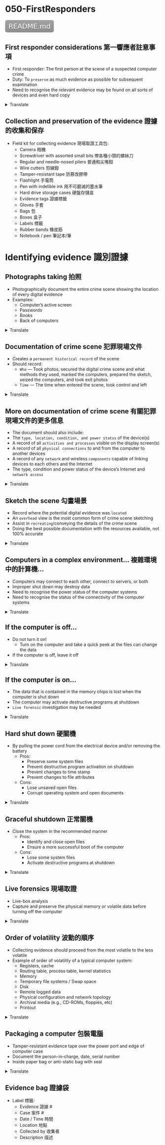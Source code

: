 # 050-FirstResponders

[![](README.svg)](README.md)

## First responder considerations 第一響應者註意事項

* First responder: The first person at the scene of a suspected computer crime
* Duty: To `preserve` as much evidence as possible for subsequent examination
* Need to recognise the relevant evidence may be found on all sorts of devices and even hard copy
<details>
<summary>Translate</summary>
<p>

* 第一響應者：疑似計算機犯罪現場的第一個人
* 職責: `保存`盡可能多的證據以備後續檢查
* 需要承認相關證據可能在各種設備甚至硬拷貝上找到
</p>
</details>  

## Collection and preservation of the evidence 證據的收集和保存

* Field kit for collecting evidence 現場取證工具包:
  + Camera 相機
  + Screwdriver with assorted small bits 帶各種小頭的螺絲刀
  + Regular and needle-nosed pilers 普通和尖嘴鉗
  + Wire cutters 剪線鉗
  + Tamper-resistant tape 防篡改膠帶
  + Flashlight 手電筒
  + Pen with indelible ink 用不可磨滅的墨水筆
  + Hard drive storage cases 硬盤存儲盒
  + Evidence tags 證據標籤
  + Gloves 手套
  + Bags 包
  + Boxes 盒子
  + Labels 標籤
  + Rubber bands 橡皮筋
  + Notebook / pen 筆記本/筆
# Identifying evidence 識別證據

## Photographs taking 拍照

* Photographically document the entire crime scene showing the location of every digital evidence
* Examples:
  + Computer’s active screen
  + Passwords
  + Books
  + Back of computers
<details>
<summary>Translate</summary>
<p>

* 用照片記錄整個犯罪現場, 顯示每個數字證據的位置
* 例子：
   * 計算機的活動屏幕
   * 密碼
   * 書籍
   * 電腦背面
</p>
</details>  

## Documentation of crime scene 犯罪現場文件

* Creates a `permanent historical record` of the scene
* Should record:
  + `Who` — Took photos, secured the digital crime scene and what methods they used, marked the computers, prepared the sketch, seized the computers, and took exit photos
  + `Time` — The time when entered the scene, took control and left
<details>
<summary>Translate</summary>
<p>

* 創建場景的`永久歷史記錄`
* 應記錄：
   * `誰` - 拍照, 保護數字犯罪現場以及他們使用的方法, 標記計算機, 準備草圖, 奪取計算機並拍攝出口照片
   * `時間` - 進入場景、控制並離開的時間
</p>
</details>  

## More on documentation of crime scene 有關犯罪現場文件的更多信息

* The document should also include:
* The `type, location, condition, and power status` of the device(s)
* A record of all `activities and processes` visible on the display screen(s)
* A record of all `physical connections` to and from the computer to another devices
* A record of any `network` and wireless `components` capable of linking devices to each others and the Internet
* The type, condition and power status of the device’s Internet and `network access`
<details>
<summary>Translate</summary>
<p>

* 該文件還應包括：
* 設備的`類型、位置、條件和電源狀態`
* 顯示屏幕上可見的所有`活動和過程`的記錄
* 記錄所有從計算機到另一個設備的`物理連接`
* 任何能夠將設備相互連接和互聯網連接的`網絡`和無線`組件`的記錄
* 設備上網和`網絡訪問`的類型、狀況和電源狀態
</p>
</details>  

## Sketch the scene 勾畫場景

* Record where the potential digital evidence was `located`
* An `overhead` view is the most common form of crime scene sketching
* Assist in `recreating`/conveying the details of the crime scene
* Doing the best possible documentation with the resources available, not 100% accurate
<details>
<summary>Translate</summary>
<p>

* 記錄潛在數字證據的`位置`
* `俯視`視圖是最常見的犯罪現場草圖形式
* 協助`重現`/傳達犯罪現場的細節
* 用可用資源做最好的文檔, 不是 100% 準確
</p>
</details>  

## Computers in a complex environment... 複雜環境中的計算機...

* Computers may connect to each other, connect to servers, or both
* Improper shut down may destroy data
* Need to recognise the power status of the computer systems
* Need to recognise the status of the connectivity of the computer systems
<details>
<summary>Translate</summary>
<p>

* 計算機可以相互連接、連接到服務器, 或兩者兼而有之
* 不正確的關機可能會破壞數據
* 需要識別計算機系統的電源狀態
* 需要識別計算機系統的連接狀態
</p>
</details>  

## If the computer is off...

* Do not turn it on!
  + Turn on the computer and take a quick peek at the files can change the data
* If the computer is off, leave it off
<details>
<summary>Translate</summary>
<p>

* 不要打開它！
   * 打開電腦快速瀏覽一下文件可以改變數據
* 如果計算機已關閉, 請將其關閉
</p>
</details>  

## If the computer is on...

* The data that is contained in the memory chips is lost when the computer is shut down
* The computer may activate destructive programs at shutdown
* `Live forensic` investigation may be needed
<details>
<summary>Translate</summary>
<p>

* 計算機關閉時, 存儲芯片中包含的數據會丟失
* 計算機可能會在關機時激活破壞性程序
* 可能需要`現場取證`調查
</p>
</details>  

## Hard shut down 硬關機

* By pulling the power cord from the electrical device and/or removing the battery
  + Pros:
    - Preserve some system files
    - Prevent destructive program activation on shutdown
    - Prevent changes to time stamp
    - Prevent changes to file attributes
  + Cons:
    - Lose unsaved open files
    - Corrupt operating system and open documents
<details>
<summary>Translate</summary>
<p>

* 從電氣設備上拔下電源線和/或取出電池
   * 優點：

     - 保留一些系統文件
     - 防止在關機時激活破壞性程序
     - 防止更改時間戳
     - 防止更改文件屬性

   * 缺點：

     - 丟失未保存的打開文件
     - 損壞的操作系統和打開的文件

</p>
</details>  

## Graceful shutdown 正常關機

* Close the system in the recommended manner
  + Pros:
    - Identify and close open files
    - Ensure a more successful boot of the computer
  + Cons:
    - Lose some system files
    - Activate destructive programs at shutdown
<details>
<summary>Translate</summary>
<p>

* 按照推薦的方式關閉系統
   * 優點：

     - 識別並關閉打開的文件
     - 確保更成功地啟動計算機

   * 缺點：

     - 丟失一些系統文件
     - 在關機時激活破壞性程序

</p>
</details>  

## Live forensics 現場取證

* Live-box analysis
* Capture and preserve the physical memory or volatile data before turning off the computer
<details>
<summary>Translate</summary>
<p>

* 直播盒分析
* 在關閉計算機之前捕獲並保存物理內存或易失性數據
</p>
</details>  

## Order of volatility 波動的順序

* Collecting evidence should proceed from the most volatile to the less volatile
* Example of order of volatility of a typical computer system:
  + Registers, cache
  + Routing table, process table, kernel statistics
  + Memory
  + Temporary file systems / Swap space
  + Disk
  + Remote logged data
  + Physical configuration and network topology
  + Archival media (e.g., CD-ROMs, floppies, etc)
  + Printout
<details>
<summary>Translate</summary>
<p>

* 收集證據應該從最不穩定的到最不穩定的
* 典型計算機系統的波動順序示例：
   * 寄存器、緩存
   * 路由表、進程表、內核統計
   * 記憶
   * 臨時文件系統/交換空間
   * 磁盤
   * 遠程記錄數據
   * 物理配置和網絡拓撲
   * 檔案媒體（例如, CD-ROM、軟盤等）
   * 打印
</p>
</details>  

## Packaging a computer 包裝電腦

* Tamper-resistant evidence tape over the power port and edge of computer case
* Document the person-in-charge, date, serial number
* Inside paper bag or anti-static bag with seal
<details>
<summary>Translate</summary>
<p>

* 電源端口和計算機機箱邊緣的防篡改證據膠帶
* 記錄負責人、日期、序列號
* 內紙袋或帶密封防靜電袋
</p>
</details>  

## Evidence bag 證據袋

* Label 標籤:
  + Evidence 證據 #
  + Case 案件 #
  + Date / Time 時間
  + Location 地點
  + Collected by 收集者
  + Description 描述
